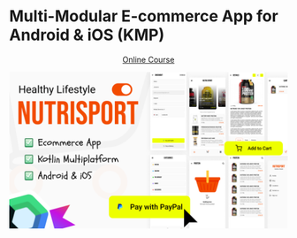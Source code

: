 # Multi-Modular E-commerce App for Android & iOS (KMP) 
<p align="center">
  <a href="" align="center">Online Course</a>
</p>
<p align="center">
  <img src="ASSETS/thumbnail.png" href="">
</p>
